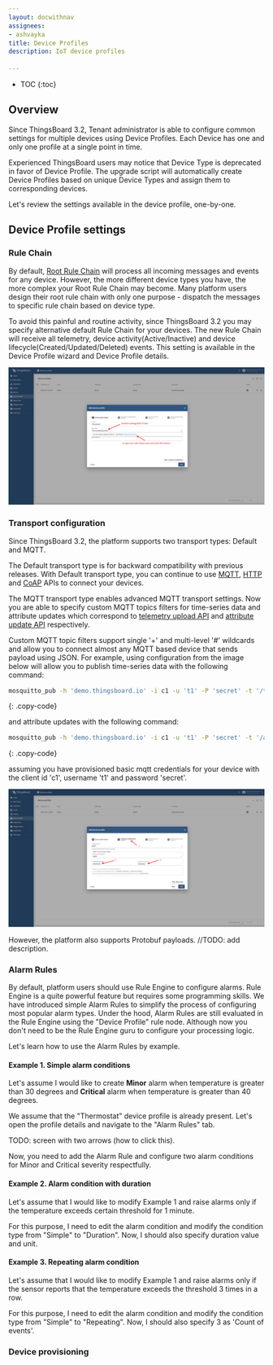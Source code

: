 ```yaml
---
layout: docwithnav
assignees:
- ashvayka
title: Device Profiles
description: IoT device profiles

---
```


* TOC
{:toc}

## Overview

Since ThingsBoard 3.2, Tenant administrator is able to configure common settings for multiple devices using Device Profiles. 
Each Device has one and only one profile at a single point in time. 

Experienced ThingsBoard users may notice that Device Type is deprecated in favor of Device Profile. 
The upgrade script will automatically create Device Profiles based on unique Device Types and assign them to corresponding devices.  

Let's review the settings available in the device profile, one-by-one.
 
## Device Profile settings

### Rule Chain

By default, [Root Rule Chain](/docs/user-guide/rule-engine-2-0/overview/#rule-chain) will process all incoming messages and events for any device. 
However, the more different device types you have, the more complex your Root Rule Chain may become. 
Many platform users design their root rule chain with only one purpose - dispatch the messages to specific rule chain based on device type. 

To avoid this painful and routine activity, since ThingsBoard 3.2 you may specify alternative default Rule Chain for your devices.
The new Rule Chain will receive all telemetry, device activity(Active/Inactive) and device lifecycle(Created/Updated/Deleted) events.
This setting is available in the Device Profile wizard and Device Profile details.  

 ![image](/images/user-guide/device-profile/rule-chain-setting.png)      


### Transport configuration

Since ThingsBoard 3.2, the platform supports two transport types: Default and MQTT. 

The Default transport type is for backward compatibility with previous releases. 
With Default transport type, you can continue to use [MQTT](/docs/reference/mqtt-api/), [HTTP](/docs/reference/http-api/) and [CoAP](/docs/reference/mqtt-api/) APIs to connect your devices.

The MQTT transport type enables advanced MQTT transport settings. 
Now you are able to specify custom MQTT topics filters for time-series data and attribute updates which correspond to 
[telemetry upload API](/docs/reference/mqtt-api/#telemetry-upload-api) and [attribute update API](/docs/reference/mqtt-api/#publish-attribute-update-to-the-server) respectively.

Custom MQTT topic filters support single '+' and multi-level '#' wildcards and allow you to connect almost any MQTT based device that sends payload using JSON.
For example, using configuration from the image below will allow you to publish time-series data with the following command:

```bash
mosquitto_pub -h 'demo.thingsboard.io' -i c1 -u 't1' -P 'secret' -t '/telemetry' -m '{"humidity": 10.3}'
```
{: .copy-code}

and attribute updates with the following command:

```bash
mosquitto_pub -h 'demo.thingsboard.io' -i c1 -u 't1' -P 'secret' -t '/attributes' -m '{"firmwareVersion": "1.3"}'
```
{: .copy-code}

assuming you have provisioned basic mqtt credentials for your device with the client id 'c1', username 't1' and password 'secret'.

![image](/images/user-guide/device-profile/transport-setting.png)       

However, the platform also supports Protobuf payloads. //TODO: add description.

### Alarm Rules

By default, platform users should use Rule Engine to configure alarms. 
Rule Engine is a quite powerful feature but requires some programming skills.
We have introduced simple Alarm Rules to simplify the process of configuring most popular alarm types. 
Under the hood, Alarm Rules are still evaluated in the Rule Engine using the "Device Profile" rule node. 
Although now you don't need to be the Rule Engine guru to configure your processing logic. 

Let's learn how to use the Alarm Rules by example.

#### Example 1. Simple alarm conditions 
 
Let's assume I would like to create **Minor** alarm when temperature is greater than 30 degrees and **Critical** alarm when temperature is greater than 40 degrees.

We assume that the "Thermostat" device profile is already present. Let's open the profile details and navigate to the "Alarm Rules" tab.

TODO: screen with two arrows (how to click this).

Now, you need to add the Alarm Rule and configure two alarm conditions for Minor and Critical severity respectfully. 

#### Example 2. Alarm condition with duration

Let's assume that I would like to modify Example 1 and raise alarms only if the temperature exceeds certain threshold for 1 minute. 

For this purpose, I need to edit the alarm condition and modify the condition type from "Simple" to "Duration". Now, I should also specify duration value and unit.

#### Example 3. Repeating alarm condition

Let's assume that I would like to modify Example 1 and raise alarms only if the sensor reports that the temperature exceeds the threshold 3 times in a row.

For this purpose, I need to edit the alarm condition and modify the condition type from "Simple" to "Repeating". Now, I should also specify 3 as 'Count of events'.

### Device provisioning




 
    
